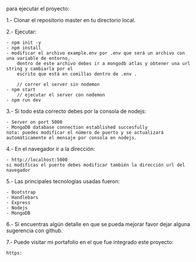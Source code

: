 para ejecutar el proyecto:

1.- Clonar el repositorio master en tu directorio local.

2.- Ejecutar:  

    - npm init -y
    - npm install 
    - modificar el archivo example.env por .env que será un archivo con una variable de entorno,
        dentro de este archivo debes ir a mongodb atlas y obtener una url string y cambiarla por el
        escrito que está en comillas dentro de .env .

        // correr el server sin nodemon
    - npm start
        // ejecutar el server con nodemon          
    - npm run dev

3.- Si todo esta correcto debes por la consola de nodejs:

    - Server on port 5000
    - MongoDB database connection established succesfully
    nota: puedes modificar el número de puerto y se actualizará automáticamente el mensaje por consola en nodejs.

4.- En el navegador ir a la dirección:

    - http://localhost:5000
    si modificas el puerto debes modificar también la dirección url del navegador
    
5.- Las principales tecnologías usadas fueron:

    - Bootstrap
    - Handlebars
    - Express
    - Nodejs
    - MongoDB

6.- Si encuentras algún detalle en que se pueda mejorar favor dejar alguna sugerencia con github. 

7.- Puede visitar mi portafolio en el que fue integrado este proyecto:
    
    https: 